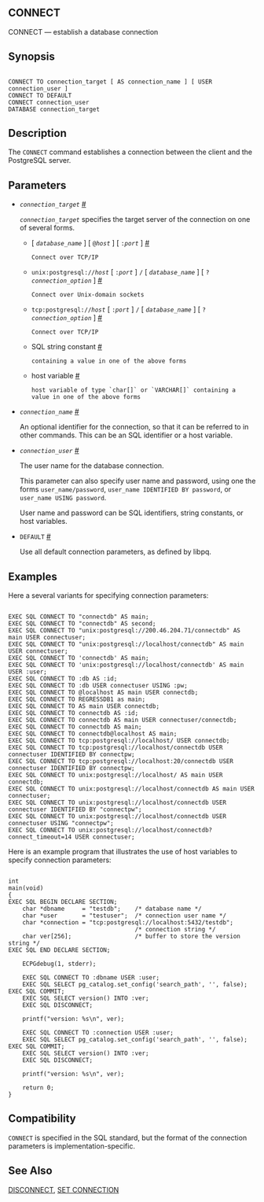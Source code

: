 ## CONNECT

CONNECT — establish a database connection

## Synopsis

```

CONNECT TO connection_target [ AS connection_name ] [ USER connection_user ]
CONNECT TO DEFAULT
CONNECT connection_user
DATABASE connection_target
```

## Description

The `CONNECT` command establishes a connection between the client and the PostgreSQL server.

## Parameters

* *`connection_target`* [#](#ECPG-SQL-CONNECT-CONNECTION-TARGET)

    *`connection_target`* specifies the target server of the connection on one of several forms.

  * \[ *`database_name`* ] \[ `@`*`host`* ] \[ `:`*`port`* ] [#](#ECPG-SQL-CONNECT-CONNECTION-TARGET-DATABASE-NAME)

        Connect over TCP/IP

  * `unix:postgresql://`*`host`* \[ `:`*`port`* ] `/` \[ *`database_name`* ] \[ `?`*`connection_option`* ] [#](#ECPG-SQL-CONNECT-CONNECTION-TARGET-UNIX-DOMAIN-SOCKETS)

        Connect over Unix-domain sockets

  * `tcp:postgresql://`*`host`* \[ `:`*`port`* ] `/` \[ *`database_name`* ] \[ `?`*`connection_option`* ] [#](#ECPG-SQL-CONNECT-CONNECTION-TARGET-TCP-IP)

        Connect over TCP/IP

  * SQL string constant [#](#ECPG-SQL-CONNECT-CONNECTION-TARGET-CONSTANT)

        containing a value in one of the above forms

  * host variable [#](#ECPG-SQL-CONNECT-CONNECTION-TARGET-HOST-VARIABLE)

        host variable of type `char[]` or `VARCHAR[]` containing a value in one of the above forms

* *`connection_name`* [#](#ECPG-SQL-CONNECT-CONNECTION-NAME)

    An optional identifier for the connection, so that it can be referred to in other commands. This can be an SQL identifier or a host variable.

* *`connection_user`* [#](#ECPG-SQL-CONNECT-CONNECTION-USER)

    The user name for the database connection.

    This parameter can also specify user name and password, using one the forms `user_name/password`, `user_name IDENTIFIED BY password`, or `user_name USING password`.

    User name and password can be SQL identifiers, string constants, or host variables.

* `DEFAULT` [#](#ECPG-SQL-CONNECT-DEFAULT)

    Use all default connection parameters, as defined by libpq.

## Examples

Here a several variants for specifying connection parameters:

```

EXEC SQL CONNECT TO "connectdb" AS main;
EXEC SQL CONNECT TO "connectdb" AS second;
EXEC SQL CONNECT TO "unix:postgresql://200.46.204.71/connectdb" AS main USER connectuser;
EXEC SQL CONNECT TO "unix:postgresql://localhost/connectdb" AS main USER connectuser;
EXEC SQL CONNECT TO 'connectdb' AS main;
EXEC SQL CONNECT TO 'unix:postgresql://localhost/connectdb' AS main USER :user;
EXEC SQL CONNECT TO :db AS :id;
EXEC SQL CONNECT TO :db USER connectuser USING :pw;
EXEC SQL CONNECT TO @localhost AS main USER connectdb;
EXEC SQL CONNECT TO REGRESSDB1 as main;
EXEC SQL CONNECT TO AS main USER connectdb;
EXEC SQL CONNECT TO connectdb AS :id;
EXEC SQL CONNECT TO connectdb AS main USER connectuser/connectdb;
EXEC SQL CONNECT TO connectdb AS main;
EXEC SQL CONNECT TO connectdb@localhost AS main;
EXEC SQL CONNECT TO tcp:postgresql://localhost/ USER connectdb;
EXEC SQL CONNECT TO tcp:postgresql://localhost/connectdb USER connectuser IDENTIFIED BY connectpw;
EXEC SQL CONNECT TO tcp:postgresql://localhost:20/connectdb USER connectuser IDENTIFIED BY connectpw;
EXEC SQL CONNECT TO unix:postgresql://localhost/ AS main USER connectdb;
EXEC SQL CONNECT TO unix:postgresql://localhost/connectdb AS main USER connectuser;
EXEC SQL CONNECT TO unix:postgresql://localhost/connectdb USER connectuser IDENTIFIED BY "connectpw";
EXEC SQL CONNECT TO unix:postgresql://localhost/connectdb USER connectuser USING "connectpw";
EXEC SQL CONNECT TO unix:postgresql://localhost/connectdb?connect_timeout=14 USER connectuser;
```

Here is an example program that illustrates the use of host variables to specify connection parameters:

```

int
main(void)
{
EXEC SQL BEGIN DECLARE SECTION;
    char *dbname     = "testdb";    /* database name */
    char *user       = "testuser";  /* connection user name */
    char *connection = "tcp:postgresql://localhost:5432/testdb";
                                    /* connection string */
    char ver[256];                  /* buffer to store the version string */
EXEC SQL END DECLARE SECTION;

    ECPGdebug(1, stderr);

    EXEC SQL CONNECT TO :dbname USER :user;
    EXEC SQL SELECT pg_catalog.set_config('search_path', '', false); EXEC SQL COMMIT;
    EXEC SQL SELECT version() INTO :ver;
    EXEC SQL DISCONNECT;

    printf("version: %s\n", ver);

    EXEC SQL CONNECT TO :connection USER :user;
    EXEC SQL SELECT pg_catalog.set_config('search_path', '', false); EXEC SQL COMMIT;
    EXEC SQL SELECT version() INTO :ver;
    EXEC SQL DISCONNECT;

    printf("version: %s\n", ver);

    return 0;
}
```

## Compatibility

`CONNECT` is specified in the SQL standard, but the format of the connection parameters is implementation-specific.

## See Also

[DISCONNECT](ecpg-sql-disconnect.html "DISCONNECT"), [SET CONNECTION](ecpg-sql-set-connection.html "SET CONNECTION")